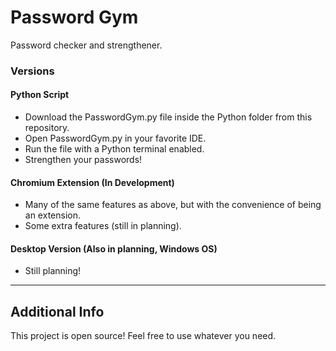 
# Password Gym

Password checker and strengthener.


### Versions
#### Python Script
* Download the PasswordGym.py file inside the Python folder from this repository.
* Open PasswordGym.py in your favorite IDE.
* Run the file with a Python terminal enabled.
* Strengthen your passwords!

#### Chromium Extension (In Development)
* Many of the same features as above, but with the convenience of being an extension.
* Some extra features (still in planning).

#### Desktop Version (Also in planning, Windows OS)
* Still planning!

---

## Additional Info
This project is open source! Feel free to use whatever you need.


